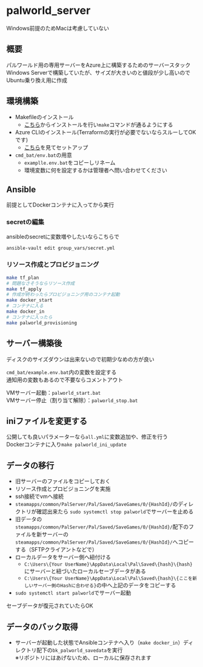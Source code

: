 # palworld_server

Windows前提のためMacは考慮していない

## 概要

パルワールド用の専用サーバーをAzure上に構築するためのサーバースタック<br>Windows Serverで構築していたが、サイズが大きいのと値段が少し高いのでUbuntu乗り換え用に作成

## 環境構築

- Makefileのインストール
  - [こちら](https://gnuwin32.sourceforge.net/packages/make.htm)からインストールを行い`make`コマンドが通るようにする
- Azure CLIのインストール(Terraformの実行が必要でないならスルーしてOKです)
  - [こちら](https://learn.microsoft.com/ja-jp/cli/azure/install-azure-cli)を見てセットアップ
- `cmd_bat/env.bat`の用意
  - `examplle.env.bat`をコピーしリネーム
  - 環境変数に何を設定するかは管理者へ問い合わせてください

## Ansible

前提としてDockerコンテナに入ってから実行


### secretの編集

ansibleのsecretに変数増やしたいならこちらで

```sh
ansible-vault edit group_vars/secret.yml
```

### リソース作成とプロビジョニング

```sh
make tf_plan
# 問題なさそうならリソース作成
make tf_apply
# 作成が終わったらプロビジョニング用のコンテナ起動
make docker_start
# コンテナに入る
make docker_in
# コンテナに入ったら
make palworld_provisioning
```

## サーバー構築後

ディスクのサイズダウンは出来ないので初期少なめの方が良い

`cmd_bat/example.env.bat`内の変数を設定する<br>
通知用の変数もあるので不要ならコメントアウト

VMサーバー起動：`palworld_start.bat`<br>
VMサーバー停止（割り当て解除）：`palworld_stop.bat`

## iniファイルを変更する

公開しても良いパラメーターなら`all.yml`に変数追加や、修正を行う<br>
Dockerコンテナに入り`make palworld_ini_update`

## データの移行

- 旧サーバーのファイルをコピーしておく
- リソース作成とプロビジョニングを実施
- ssh接続でvmへ接続
- `steamapps/common/PalServer/Pal/Saved/SaveGames/0/{HashId}/`のディレクトリが確認出来たら
`sudo systemctl stop palworld`でサーバーを止める
- 旧データの`steamapps/common/PalServer/Pal/Saved/SaveGames/0/{HashId}/`配下のファイルを新サーバーの`steamapps/common/PalServer/Pal/Saved/SaveGames/0/{HashId}/`へコピーする（SFTPクライアントなどで）
- ローカルデータをサーバー側へ紐付ける
  - `C:\Users\{Your UserName}\AppData\Local\Pal\Saved\{hash}\{hash}`にサーバーと紐づいたローカルセーブデータがある
  - `C:\Users\{Your UserName}\AppData\Local\Pal\Saved\{hash}\{ここを新しいサーバー側のHashに合わせる}`の中へ上記のデータをコピーする
- `sudo systemctl start palworld`でサーバー起動

セーブデータが復元されていたらOK

## データのバック取得

- サーバーが起動した状態でAnsibleコンテナへ入り（`make docker_in`）ディレクトリ配下の`bk_palworld_savedata`を実行<br>※リポジトリにはあげないため、ローカルに保存されます